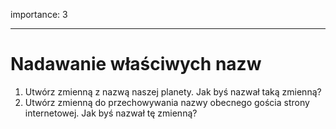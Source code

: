 importance: 3

---

# Nadawanie właściwych nazw

1. Utwórz zmienną z nazwą naszej planety. Jak byś nazwał taką zmienną?
2. Utwórz zmienną do przechowywania nazwy obecnego gościa strony internetowej. Jak byś nazwał tę zmienną?
